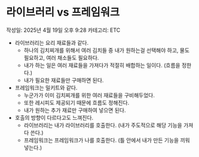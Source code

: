 # 라이브러리 vs 프레임워크

작성일: 2025년 4월 19일 오후 9:28
카테고리: ETC

- 라이브러리는 요리 재료들과 같다.
    - 하나의 김치찌개를 위해서 여러 김치들 중 내가 원하는걸 선택해야 하고, 물도 필요하고, 여러 채소들도 필요하다.
    - 내가 하는 일은 여러 재료들을 가져다가 적절히 배합하는 일이다. (흐름을 정한다.)
    - 내가 필요한 재료들만 구매하면 된다.
- 프레임워크는 밀키트와 같다.
    - 누군가가 이미 김치찌개를 위한 여러 재료들을 구비해두었다.
    - 또한 레시피도 제공되기 때문에 흐름도 정해진다.
    - 내가 원하는 추가 재료만 구매하여 넣으면 된다.
- 호출의 방향이 다르다고도 느껴진다.
    - 라이브러리는 내가 라이브러리를 호출한다. (내가 주도적으로 해당 기능을 가져다 쓴다.)
    - 프레임워크는 프레임워크가 나를 호출한다. (틀 안에서 내가 만든 기능을 끼워 넣는다.)